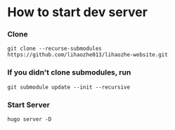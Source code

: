 # How to start dev server

### Clone
```
git clone --recurse-submodules https://github.com/lihaozhe013/lihaozhe-website.git
```

### If you didn't clone submodules, run
```
git submodule update --init --recursive
```

### Start Server
```
hugo server -D
```

